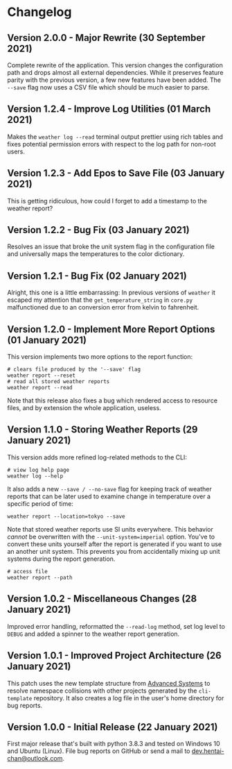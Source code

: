# Changelog

## Version 2.0.0 - Major Rewrite (30 September 2021)

Complete rewrite of the application. This version changes the configuration path
and drops almost all external dependencies. While it preserves feature parity with
the previous version, a few new features have been added. The `--save` flag now
uses a CSV file which should be much easier to parse.

## Version 1.2.4 - Improve Log Utilities (01 March 2021)

Makes the `weather log --read` terminal output prettier using rich tables and
fixes potential permission errors with respect to the log path for non-root users.

## Version 1.2.3 - Add Epos to Save File (03 January 2021)

This is getting ridiculous, how could I forget to add a timestamp to the weather
report?

## Version 1.2.2 - Bug Fix (03 January 2021)

Resolves an issue that broke the unit system flag in the configuration file and
universally maps the temperatures to the color dictionary.

## Version 1.2.1 - Bug Fix (02 January 2021)

Alright, this one is a little embarrassing: In previous versions of `weather`
it escaped my attention that the `get_temperature_string` in `core.py`
malfunctioned due to an conversion error from kelvin to fahrenheit.

## Version 1.2.0 - Implement More Report Options (01 January 2021)

This version implements two more options to the report function:

```cli
# clears file produced by the '--save' flag
weather report --reset
# read all stored weather reports
weather report --read
```

Note that this release also fixes a bug which rendered access to resource files,
and by extension the whole application, useless.

## Version 1.1.0 - Storing Weather Reports (29 January 2021)

This version adds more refined log-related methods to the CLI:

```cli
# view log help page
weather log --help
```

It also adds a new `--save / --no-save` flag for keeping track of weather reports
that can be later used to examine change in temperature over a specific period of
time:

```cli
weather report --location=tokyo --save
```

Note that stored weather reports use SI units everywhere. This behavior *cannot*
be overwritten with the `--unit-system=imperial` option. You've to convert these
units yourself after the report is generated if you want to use an another unit
system. This prevents you from accidentally mixing up unit systems during the report
generation.

```cli
# access file
weather report --path
```

## Version 1.0.2 - Miscellaneous Changes (28 January 2021)

Improved error handling, reformatted the `--read-log` method, set log level to `DEBUG`
and added a spinner to the weather report generation.

## Version 1.0.1 - Improved Project Architecture (26 January 2021)

This patch uses the new template structure from [Advanced Systems](https://github.com/Advanced-Systems)
to resolve namespace collisions with other projects generated by the `cli-template`
repository. It also creates a log file in the user's home directory for bug reports.

## Version 1.0.0 - Initial Release (22 January 2021)

First major release that's built with python 3.8.3 and tested on Windows 10 and
Ubuntu (Linux). File bug reports on GitHub or send a mail to <dev.hentai-chan@outlook.com>.
